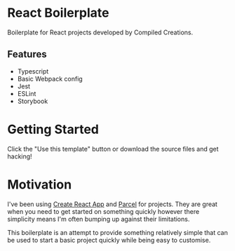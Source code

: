 # React Boilerplate

Boilerplate for React projects developed by Compiled Creations.

## Features

- Typescript
- Basic Webpack config
- Jest
- ESLint
- Storybook

# Getting Started

Click the "Use this template" button or download the source files and get hacking!

# Motivation

I've been using [Create React App](https://create-react-app.dev/) and [Parcel](https://parceljs.org/) for projects. They are great when you need to get started on something quickly however there simplicity means I'm often bumping up against their limitations.

This boilerplate is an attempt to provide something relatively simple that can be used to start a basic project quickly while being easy to customise.
